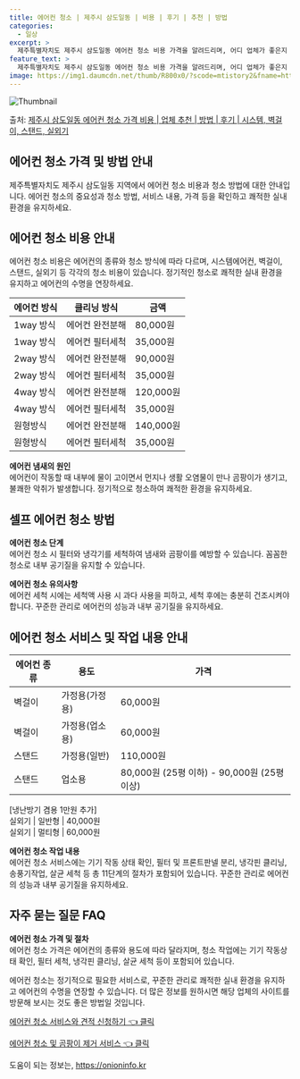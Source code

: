 ```yaml
---
title: 에어컨 청소 | 제주시 삼도일동 | 비용 | 후기 | 추천 | 방법
categories:
  - 일상
excerpt: >
  제주특별자치도 제주시 삼도일동 에어컨 청소 비용 가격을 알려드리며, 어디 업체가 좋은지 후기를 통해 알아보겠습니다. 현재 글에서는 시스템, 벽걸이, 스탠드, 실외기 각각에 대해 청소 비용이 나와 있으니 참고하시면 되겠습니다. 에어컨 분해 청소 방법 보기 👈 클릭셀프 에어컨 청소 방법 보기👈 클릭제주시 삼도일동 에어컨 청소 비용시스템에어컨 방식클리닝방식금액1way 방식에어컨 완전분해80,000원1way 방식에어컨 필터세척35,000원2way 방식에어컨 완전분해90,000원2way 방식에어컨 필터세척35,000원4way 방식에어컨 완전분해120,000원4way 방식에어컨 필터세척35,000원원형방식에어컨 완전분해140,000원원형방식에어컨 필터세척35,000원에어컨 청소 견적 샘플 보기 👈 클릭에어컨 냄새의..
feature_text: >
  제주특별자치도 제주시 삼도일동 에어컨 청소 비용 가격을 알려드리며, 어디 업체가 좋은지 후기를 통해 알아보겠습니다. 현재 글에서는 시스템, 벽걸이, 스탠드, 실외기 각각에 대해 청소 비용이 나와 있으니 참고하시면 되겠습니다. 에어컨 분해 청소 방법 보기 👈 클릭셀프 에어컨 청소 방법 보기👈 클릭제주시 삼도일동 에어컨 청소 비용시스템에어컨 방식클리닝방식금액1way 방식에어컨 완전분해80,000원1way 방식에어컨 필터세척35,000원2way 방식에어컨 완전분해90,000원2way 방식에어컨 필터세척35,000원4way 방식에어컨 완전분해120,000원4way 방식에어컨 필터세척35,000원원형방식에어컨 완전분해140,000원원형방식에어컨 필터세척35,000원에어컨 청소 견적 샘플 보기 👈 클릭에어컨 냄새의..
image: https://img1.daumcdn.net/thumb/R800x0/?scode=mtistory2&fname=https%3A%2F%2Fblog.kakaocdn.net%2Fdn%2FH72Rd%2FbtsHx7WDOtd%2FgdegsJckE6VYG0YyyosV81%2Fimg.webp
---
```


![Thumbnail](https://img1.daumcdn.net/thumb/R800x0/?scode=mtistory2&fname=https%3A%2F%2Fblog.kakaocdn.net%2Fdn%2FH72Rd%2FbtsHx7WDOtd%2FgdegsJckE6VYG0YyyosV81%2Fimg.webp)

<p>출처: <a href="https://onioninfo.kr/entry/%EC%A0%9C%EC%A3%BC%EC%8B%9C-%EC%82%BC%EB%8F%84%EC%9D%BC%EB%8F%99-%EC%97%90%EC%96%B4%EC%BB%A8-%EC%B2%AD%EC%86%8C-%EA%B0%80%EA%B2%A9-%EB%B9%84%EC%9A%A9-%EC%97%85%EC%B2%B4-%EC%B6%94%EC%B2%9C-%EB%B0%A9%EB%B2%95-%ED%9B%84%EA%B8%B0-%EC%8B%9C%EC%8A%A4%ED%85%9C-%EB%B2%BD%EA%B1%B8%EC%9D%B4-%EC%8A%A4%ED%83%A0%EB%93%9C-%EC%8B%A4%EC%99%B8%EA%B8%B0" rel="dofollow">제주시 삼도일동 에어컨 청소 가격 비용 | 업체 추천 | 방법 | 후기 | 시스템, 벽걸이, 스탠드, 실외기</a> </p>

## 에어컨 청소 가격 및 방법 안내

제주특별자치도 제주시 삼도일동 지역에서 에어컨 청소 비용과 청소 방법에 대한 안내입니다. 에어컨 청소의 중요성과 청소 방법, 서비스 내용,
가격 등을 확인하고 쾌적한 실내 환경을 유지하세요.

## **에어컨 청소 비용 안내**

에어컨 청소 비용은 에어컨의 종류와 청소 방식에 따라 다르며, 시스템에어컨, 벽걸이, 스탠드, 실외기 등 각각의 청소 비용이 있습니다.
정기적인 청소로 쾌적한 실내 환경을 유지하고 에어컨의 수명을 연장하세요.

**에어컨 방식** | **클리닝 방식** | **금액**  
---|---|---  
1way 방식 | 에어컨 완전분해 | 80,000원  
1way 방식 | 에어컨 필터세척 | 35,000원  
2way 방식 | 에어컨 완전분해 | 90,000원  
2way 방식 | 에어컨 필터세척 | 35,000원  
4way 방식 | 에어컨 완전분해 | 120,000원  
4way 방식 | 에어컨 필터세척 | 35,000원  
원형방식 | 에어컨 완전분해 | 140,000원  
원형방식 | 에어컨 필터세척 | 35,000원  
  
**에어컨 냄새의 원인**  
에어컨이 작동할 때 내부에 물이 고이면서 먼지나 생활 오염물이 만나 곰팡이가 생기고, 불쾌한 악취가 발생합니다. 정기적으로 청소하여 쾌적한
환경을 유지하세요.

## **셀프 에어컨 청소 방법**

**에어컨 청소 단계**  
에어컨 청소 시 필터와 냉각기를 세척하여 냄새와 곰팡이를 예방할 수 있습니다. 꼼꼼한 청소로 내부 공기질을 유지할 수 있습니다.

**에어컨 청소 유의사항**  
에어컨 세척 시에는 세척액 사용 시 과다 사용을 피하고, 세척 후에는 충분히 건조시켜야 합니다. 꾸준한 관리로 에어컨의 성능과 내부 공기질을
유지하세요.

## **에어컨 청소 서비스 및 작업 내용 안내**

**에어컨 종류** | **용도** | **가격**  
---|---|---  
벽걸이 | 가정용(가정용) | 60,000원  
벽걸이 | 가정용(업소용) | 60,000원  
스탠드 | 가정용(일반) | 110,000원  
스탠드 | 업소용 | 80,000원 (25평 이하) - 90,000원 (25평 이상)  
[냉난방기 겸용 1만원 추가]  
실외기 | 일반형 | 40,000원  
실외기 | 멀티형 | 60,000원  
  
**에어컨 청소 작업 내용**  
에어컨 청소 서비스에는 기기 작동 상태 확인, 필터 및 프론트판넬 분리, 냉각핀 클리닝, 송풍기작업, 살균 세척 등 총 11단계의 절차가
포함되어 있습니다. 꾸준한 관리로 에어컨의 성능과 내부 공기질을 유지하세요.

## **자주 묻는 질문 FAQ**

**에어컨 청소 가격 및 절차**  
에어컨 청소 가격은 에어컨의 종류와 용도에 따라 달라지며, 청소 작업에는 기기 작동상태 확인, 필터 세척, 냉각핀 클리닝, 살균 세척 등이
포함되어 있습니다.

에어컨 청소는 정기적으로 필요한 서비스로, 꾸준한 관리로 쾌적한 실내 환경을 유지하고 에어컨의 수명을 연장할 수 있습니다. 더 많은 정보를
원하시면 해당 업체의 사이트를 방문해 보시는 것도 좋은 방법일 것입니다.

[에어컨 청소 서비스와 견적 신청하기 👈 클릭](https://www.cleaning.co.kr)

[에어컨 청소 및 곰팡이 제거 서비스 👈 클릭](https://www.healthyhome.co.kr)

 

도움이 되는 정보는, <a href="https://onioninfo.kr" rel="dofollow">https://onioninfo.kr</a>


